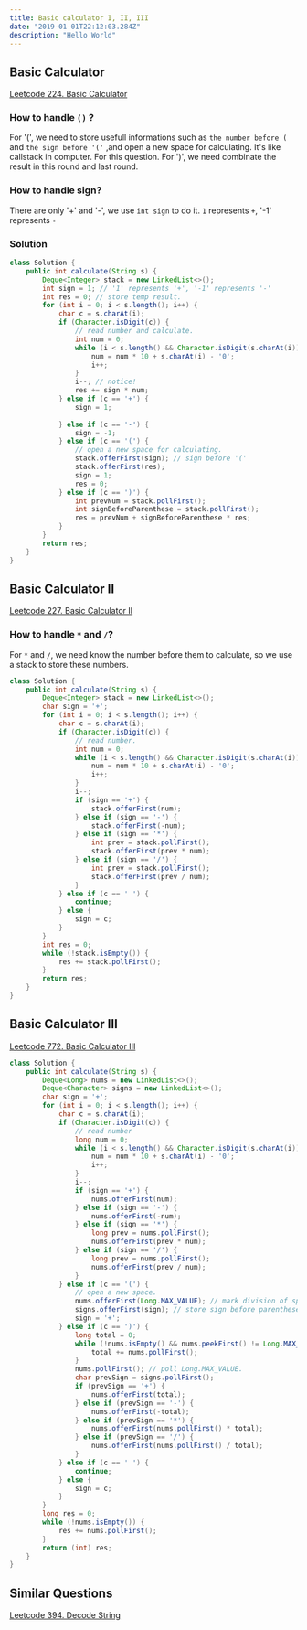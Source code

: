 ```yaml
---
title: Basic calculator I, II, III 
date: "2019-01-01T22:12:03.284Z"
description: "Hello World"
---
```


## Basic Calculator
[Leetcode 224. Basic Calculator](https://leetcode.com/problems/basic-calculator/)
### How to handle `()` ?
For '(', we need to store usefull informations such as `the number before (` and `the sign before '('` ,and open a new space for calculating. It's like callstack in computer. For this question.
For ')', we need combinate the result in this round and last round.
### How to handle sign?
There are only '+' and '-', we use `int sign` to do it. `1` represents `+`, '-1' represents `-`
### Solution
```java
class Solution {
    public int calculate(String s) {
        Deque<Integer> stack = new LinkedList<>();
        int sign = 1; // '1' represents '+', '-1' represents '-'
        int res = 0; // store temp result.
        for (int i = 0; i < s.length(); i++) {
            char c = s.charAt(i);
            if (Character.isDigit(c)) {
                // read number and calculate.
                int num = 0;
                while (i < s.length() && Character.isDigit(s.charAt(i))) {
                    num = num * 10 + s.charAt(i) - '0';
                    i++;
                }
                i--; // notice!
                res += sign * num;
            } else if (c == '+') {
                sign = 1;
                
            } else if (c == '-') {
                sign = -1;
            } else if (c == '(') {
                // open a new space for calculating.
                stack.offerFirst(sign); // sign before '('
                stack.offerFirst(res);
                sign = 1;
                res = 0;
            } else if (c == ')') {
                int prevNum = stack.pollFirst();
                int signBeforeParenthese = stack.pollFirst();
                res = prevNum + signBeforeParenthese * res;
            } 
        }
        return res;
    }
}
```

## Basic Calculator II
[Leetcode 227. Basic Calculator II](https://leetcode.com/problems/basic-calculator-ii/)
### How to handle `*` and `/`?
For `*` and `/`, we need know the number before them to calculate, so we use a stack to store these numbers.
```java
class Solution {
    public int calculate(String s) {
        Deque<Integer> stack = new LinkedList<>();
        char sign = '+';
        for (int i = 0; i < s.length(); i++) {
            char c = s.charAt(i);
            if (Character.isDigit(c)) {
                // read number.
                int num = 0;
                while (i < s.length() && Character.isDigit(s.charAt(i))) {
                    num = num * 10 + s.charAt(i) - '0';
                    i++;
                }
                i--;
                if (sign == '+') {
                    stack.offerFirst(num);
                } else if (sign == '-') {
                    stack.offerFirst(-num);
                } else if (sign == '*') {
                    int prev = stack.pollFirst();
                    stack.offerFirst(prev * num);
                } else if (sign == '/') {
                    int prev = stack.pollFirst();
                    stack.offerFirst(prev / num);
                }
            } else if (c == ' ') {
                continue;
            } else {
                sign = c;
            }
        }
        int res = 0;
        while (!stack.isEmpty()) {
            res += stack.pollFirst();
        }
        return res;
    }
}
```
## Basic Calculator III
[Leetcode 772. Basic Calculator III](https://leetcode.com/problems/basic-calculator-iii/)
```java
class Solution {
    public int calculate(String s) {
        Deque<Long> nums = new LinkedList<>();
        Deque<Character> signs = new LinkedList<>();
        char sign = '+';
        for (int i = 0; i < s.length(); i++) {
            char c = s.charAt(i);
            if (Character.isDigit(c)) {
                // read number
                long num = 0;
                while (i < s.length() && Character.isDigit(s.charAt(i))) {
                    num = num * 10 + s.charAt(i) - '0';
                    i++;
                }
                i--;
                if (sign == '+') {
                    nums.offerFirst(num);
                } else if (sign == '-') {
                    nums.offerFirst(-num);
                } else if (sign == '*') {
                    long prev = nums.pollFirst();
                    nums.offerFirst(prev * num);
                } else if (sign == '/') {
                    long prev = nums.pollFirst();
                    nums.offerFirst(prev / num);
                }
            } else if (c == '(') {
                // open a new space.
                nums.offerFirst(Long.MAX_VALUE); // mark division of spaces.
                signs.offerFirst(sign); // store sign before parenthese.
                sign = '+';
            } else if (c == ')') {
                long total = 0;
                while (!nums.isEmpty() && nums.peekFirst() != Long.MAX_VALUE) {
                    total += nums.pollFirst();
                }
                nums.pollFirst(); // poll Long.MAX_VALUE.
                char prevSign = signs.pollFirst();
                if (prevSign == '+') {
                    nums.offerFirst(total);
                } else if (prevSign == '-') {
                    nums.offerFirst(-total);
                } else if (prevSign == '*') {
                    nums.offerFirst(nums.pollFirst() * total);
                } else if (prevSign == '/') {
                    nums.offerFirst(nums.pollFirst() / total);
                }
            } else if (c == ' ') {
                continue;
            } else {
                sign = c;
            }
        }
        long res = 0;
        while (!nums.isEmpty()) {
            res += nums.pollFirst();
        }
        return (int) res;
    }
}
```
## Similar Questions
[Leetcode 394. Decode String](https://leetcode.com/problems/decode-string/)